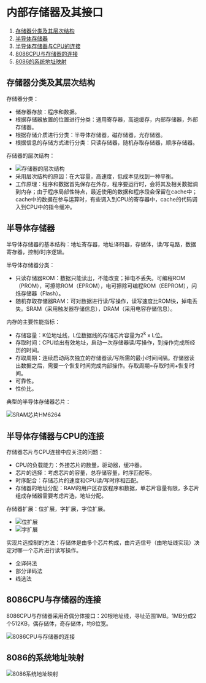 # 内部存储器及其接口

1.  [存储器分类及其层次结构](#存储器分类及其层次结构)
2.  [半导体存储器](#半导体存储器)
3.  [半导体存储器与CPU的连接](#半导体存储器与cpu的连接)
4.  [8086CPU与存储器的连接](#8086cpu与存储器的连接)
5.  [8086的系统地址映射](#8086的系统地址映射)

## 存储器分类及其层次结构

存储器分类：

*   储存器存放：程序和数据。
*   根据存储器放置的位置进行分类：通用寄存器，高速缓存，内部存储器，外部存储器。
*   根据存储介质进行分类：半导体存储器，磁存储器，光存储器。
*   根据信息的存储方式进行分类：只读存储器，随机存取存储器，顺序存储器。

存储器的层次结构：

*   ![存储器的层次结构](resources/memory_hierarchy.png)
*   采用层次结构的原因：在大容量，高速度，低成本见找到一种平衡。
*   工作原理：程序和数据首先保存在外存，程序要运行时，会将其及相关数据调到内存；由于程序局部性特点，最近使用的数据和程序段会保留在cache中；cache中的数据在参与运算时，有些调入到CPU的寄存器中，cache的代码调入到CPU中的指令缓冲。

## 半导体存储器

半导体存储器的基本结构：地址寄存器，地址译码器，存储体，读/写电路，数据寄存器，控制/时序逻辑。

半导体存储器分类：

*   只读存储器ROM：数据只能读出，不能改变；掉电不丢失。可编程ROM（PROM），可擦除ROM（EPROM），电可擦除可编程ROM（EEPROM），闪烁存储器（Flash）。
*   随机存取存储器RAM：可对数据进行读/写操作，读写速度比ROM快，掉电丢失。SRAM（采用触发器存储信息），DRAM（采用电容存储信息）。

内存的主要性能指标：

*   存储容量：K位地址线，L位数据线的存储芯片容量为2<sup>k</sup> x L位。
*   存取时间：CPU给出有效地址，启动一次存储器读/写操作，到操作完成所经历的时间。
*   存取周期：连续启动两次独立的存储器读/写所需的最小时间间隔。存储器读出数据之后，需要一个恢复时间完成内部操作。存取周期=存取时间+恢复时间。
*   可靠性。
*   性价比。

典型的半导体存储器芯片：

![SRAM芯片HM6264](resources/hm6264_pin.png)

## 半导体存储器与CPU的连接

存储器芯片与CPU连接中应关注的问题：

*   CPU的负载能力：外接芯片的数量，驱动器，缓冲器。
*   芯片的选择：考虑芯片的容量，总存储容量，时序匹配等。
*   时序配合：存储芯片的速度和CPU读/写时序相匹配。
*   存储器的地址分配：RAM的用户区存放程序和数据，单芯片容量有限，多芯片组成存储器需要考虑片选，地址分配。

存储器扩展：位扩展，字扩展，字位扩展。

*   ![位扩展](resources/extension1.png)
*   ![字扩展](resources/extension2.png)

实现片选控制的方法：存储体是由多个芯片构成，由片选信号（由地址线实现）决定对哪一个芯片进行读写操作。

*   全译码法
*   部分译码法
*   线选法

## 8086CPU与存储器的连接

8086CPU与存储器采用奇偶分体接口：20根地址线，寻址范围1MB。1MB分成2个512KB，偶存储体，奇存储体，均8位宽。

![8086CPU与存储器的连接](resources/8086_and_memory.png)

## 8086的系统地址映射

![8086系统地址映射](resources/memory_segmentation_in_8086.png)
